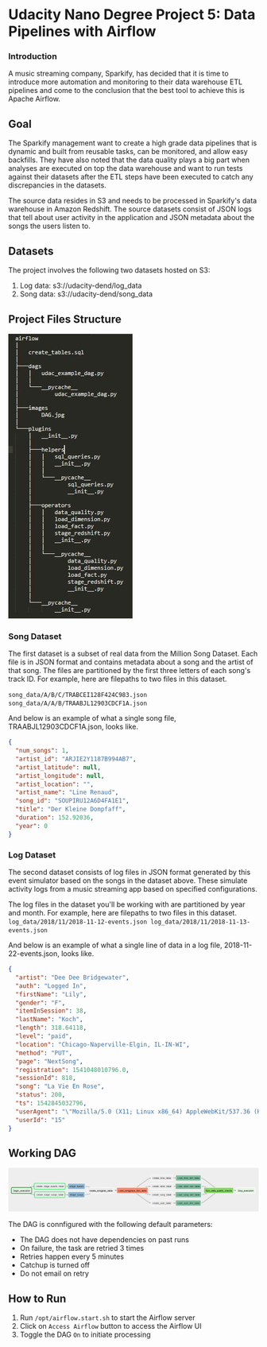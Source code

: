 # Udacity Nano Degree Project 5: Data Pipelines with Airflow

### Introduction
A music streaming company, Sparkify, has decided that it is time to introduce more automation and monitoring to their data warehouse ETL pipelines and come to the conclusion that the best tool to achieve this is Apache Airflow.

## Goal
The Sparkify management want to create a high grade data pipelines that is dynamic and built from reusable tasks, can be monitored, and allow easy backfills. They have also noted that the data quality plays a big part when analyses are executed on top the data warehouse and want to run tests against their datasets after the ETL steps have been executed to catch any discrepancies in the datasets.

The source data resides in S3 and needs to be processed in Sparkify's data warehouse in Amazon Redshift. The source datasets consist of JSON logs that tell about user activity in the application and JSON metadata about the songs the users listen to.

## Datasets
The project involves the following two datasets hosted on S3:
1. Log data: s3://udacity-dend/log_data
2. Song data: s3://udacity-dend/song_data

## Project Files Structure
![](images/folder_structure.JPG)

### Song Dataset
The first dataset is a subset of real data from the Million Song Dataset. Each file is in JSON format and contains metadata about a song and the artist of that song. The files are partitioned by the first three letters of each song's track ID. For example, here are filepaths to two files in this dataset.

`
song_data/A/B/C/TRABCEI128F424C983.json
song_data/A/A/B/TRAABJL12903CDCF1A.json
`

And below is an example of what a single song file, TRAABJL12903CDCF1A.json, looks like.
```json
{
  "num_songs": 1,
  "artist_id": "ARJIE2Y1187B994AB7",
  "artist_latitude": null,
  "artist_longitude": null,
  "artist_location": "",
  "artist_name": "Line Renaud",
  "song_id": "SOUPIRU12A6D4FA1E1",
  "title": "Der Kleine Dompfaff",
  "duration": 152.92036,
  "year": 0
}
```

### Log Dataset
The second dataset consists of log files in JSON format generated by this event simulator based on the songs in the dataset above. These simulate activity logs from a music streaming app based on specified configurations.

The log files in the dataset you'll be working with are partitioned by year and month. For example, here are filepaths to two files in this dataset.
`
log_data/2018/11/2018-11-12-events.json
log_data/2018/11/2018-11-13-events.json
`

And below is an example of what a single line of data in a log file, 2018-11-22-events.json, looks like.
```json
{
  "artist": "Dee Dee Bridgewater",
  "auth": "Logged In",
  "firstName": "Lily",
  "gender": "F",
  "itemInSession": 38,
  "lastName": "Koch",
  "length": 318.64118,
  "level": "paid",
  "location": "Chicago-Naperville-Elgin, IL-IN-WI",
  "method": "PUT",
  "page": "NextSong",
  "registration": 1541048010796.0,
  "sessionId": 818,
  "song": "La Vie En Rose",
  "status": 200,
  "ts": 1542845032796,
  "userAgent": "\"Mozilla/5.0 (X11; Linux x86_64) AppleWebKit/537.36 (KHTML, like Gecko) Ubuntu Chromium/36.0.1985.125 Chrome/36.0.1985.125 Safari/537.36\"",
  "userId": "15"
}
```
## Working DAG
![](images/DAG.jpg)

The DAG is connfigured with the following default parameters:
* The DAG does not have dependencies on past runs
* On failure, the task are retried 3 times
* Retries happen every 5 minutes
* Catchup is turned off
* Do not email on retry


## How to Run
1. Run `/opt/airflow.start.sh` to start the Airflow server
2. Click on `Access Airflow` button to access the Airflow UI
3. Toggle the DAG `On` to initiate processing
